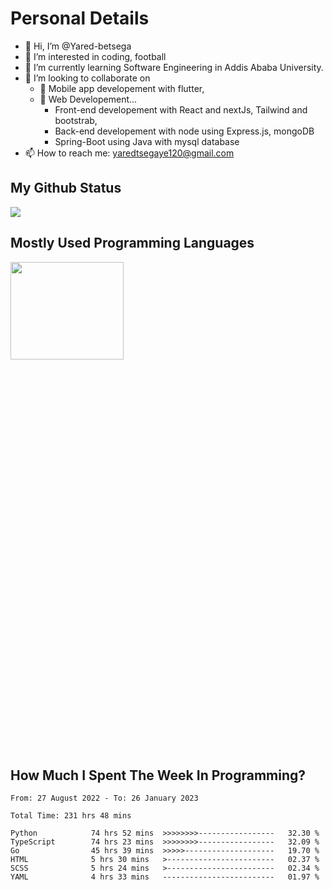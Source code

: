 <h1>Personal Details</h1>

- 👋 Hi, I’m @Yared-betsega
- 👀 I’m interested in coding, football
- 🌱 I’m currently learning Software Engineering in Addis Ababa University.
- 💞️ I’m looking to collaborate on
  - 💞️ Mobile app developement with flutter, 
  - 💞️ Web Developement...
    - Front-end developement with React and nextJs, Tailwind and bootstrab, 
    - Back-end developement with node using Express.js, mongoDB
    - Spring-Boot using Java with mysql database
- 📫 How to reach me: yaredtsegaye120@gmail.com

<h2>My Github Status</h2>
<img src = "https://github-readme-stats.vercel.app/api?username=Yared-betsega&&show_icons=true&title_color=ffffff&icon_color=bb2acf&text_color=daf7dc&bg_color=151515"/>

<h2>Mostly Used Programming Languages</h2>
<img  src="https://wakatime.com/share/@yared/2ea83f02-29da-45b1-ac83-e77e61ce9fc0.svg" width = "60%" height = "20%"/>



<h2>How Much I Spent The Week In Programming?</h2>
<!--START_SECTION:waka-->

```text
From: 27 August 2022 - To: 26 January 2023

Total Time: 231 hrs 48 mins

Python            74 hrs 52 mins  >>>>>>>>-----------------   32.30 %
TypeScript        74 hrs 23 mins  >>>>>>>>-----------------   32.09 %
Go                45 hrs 39 mins  >>>>>--------------------   19.70 %
HTML              5 hrs 30 mins   >------------------------   02.37 %
SCSS              5 hrs 24 mins   >------------------------   02.34 %
YAML              4 hrs 33 mins   -------------------------   01.97 %
```

<!--END_SECTION:waka-->


